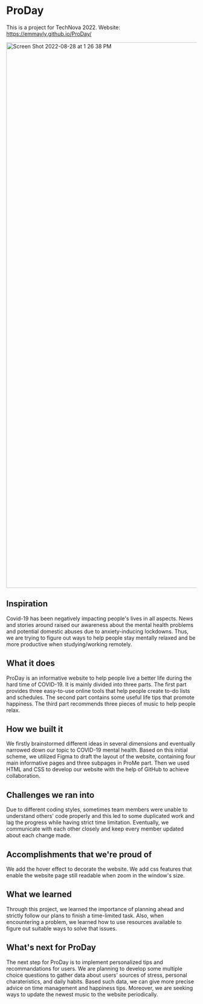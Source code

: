 # ProDay
This is a project for TechNova 2022.
Website: https://emmayly.github.io/ProDay/

<img width="1440" alt="Screen Shot 2022-08-28 at 1 26 38 PM" src="https://user-images.githubusercontent.com/93347757/187086844-afb820bc-c8e2-4c6a-95f7-622234e1a0e0.png">

## Inspiration
Covid-19 has been negatively impacting people's lives in all aspects. News and stories around raised our awareness about the mental health problems and potential domestic abuses due to anxiety-inducing lockdowns. Thus, we are trying to figure out ways to help people stay mentally relaxed and be more productive when studying/working remotely.

## What it does
ProDay is an informative website to help people live a better life during the hard time of COVID-19. It is mainly divided into three parts. The first part provides three easy-to-use online tools that help people create to-do lists and schedules. The second part contains some useful life tips that promote happiness. The third part recommends three pieces of music to help people relax.

## How we built it
We firstly brainstormed different ideas in several dimensions and eventually narrowed down our topic to COVID-19 mental health. Based on this initial scheme, we utilized Figma to draft the layout of the website, containing four main informative pages and three subpages in ProMe part. Then we used HTML and CSS to develop our website with the help of GitHub to achieve collaboration. 

## Challenges we ran into
Due to different coding styles, sometimes team members were unable to understand others' code properly and this led to some duplicated work and lag the progress while having strict time limitation. Eventually, we communicate with each other closely and keep every member updated about each change made.

## Accomplishments that we're proud of
We add the hover effect to decorate the website. We add css features that enable the website page still readable when zoom in the window's size. 

## What we learned
Through this project, we learned the importance of planning ahead and strictly follow our plans to finish a time-limited task. Also, when encountering a problem, we learned how to use resources available to figure out suitable ways to solve that issues. 

## What's next for ProDay
The next step for ProDay is to implement personalized tips and recommandations for users. We are planning to develop some multiple choice questions to gather data about users' sources of stress, personal charateristics, and daily habits. Based such data, we can give more precise advice on time management  and happiness tips. Moreover, we are seeking ways to update the newest music to the website periodically.


